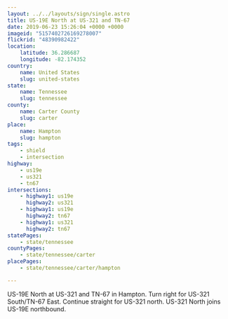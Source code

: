```yaml
---
layout: ../../layouts/sign/single.astro
title: US-19E North at US-321 and TN-67
date: 2019-06-23 15:26:04 +0000 +0000
imageid: "5157402726169278007"
flickrid: "48390982422"
location:
    latitude: 36.286687
    longitude: -82.174352
country:
    name: United States
    slug: united-states
state:
    name: Tennessee
    slug: tennessee
county:
    name: Carter County
    slug: carter
place:
    name: Hampton
    slug: hampton
tags:
    - shield
    - intersection
highway:
    - us19e
    - us321
    - tn67
intersections:
    - highway1: us19e
      highway2: us321
    - highway1: us19e
      highway2: tn67
    - highway1: us321
      highway2: tn67
statePages:
    - state/tennessee
countyPages:
    - state/tennessee/carter
placePages:
    - state/tennessee/carter/hampton

---
```

US-19E North at US-321 and TN-67 in Hampton.  Turn right for US-321 South/TN-67 East.  Continue straight for US-321 north.  US-321 North joins US-19E northbound.